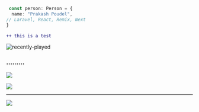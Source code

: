 ``` typescript
 const person: Person = {
  name: "Prakash Poudel",
// Laravel, React, Remix, Next
}
```
```diff
++ this is a test
```
![recently-played](https://spotify-recently-played-readme.vercel.app/api?user=jkiswpg75z69divwh9w75tvg3&count=3)


### .........
![](https://github-readme-stats.vercel.app/api/top-langs/?username=parkashay&theme=dark&hide_border=false&include_all_commits=false&count_private=false&layout=compact)


![](https://quotes-github-readme.vercel.app/api?type=horizontal&theme=radical)

---
[![](https://visitcount.itsvg.in/api?id=parkashay&icon=5&color=9)](https://visitcount.itsvg.in)






